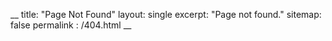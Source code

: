 __
title: "Page Not Found"
layout: single
excerpt: "Page not found."
sitemap: false
permalink : /404.html
__


<script type="text/javascript">

  var GOOG_FIXURL_LANG = 'en';

  var GOOG_FIXURL_SITE = '{{ site.url }}'

</script>

<script type="text/javascript"

  src="//linkhelp.clients.google.com/tbproxy/lh/wm/fixurl.js">

</script>